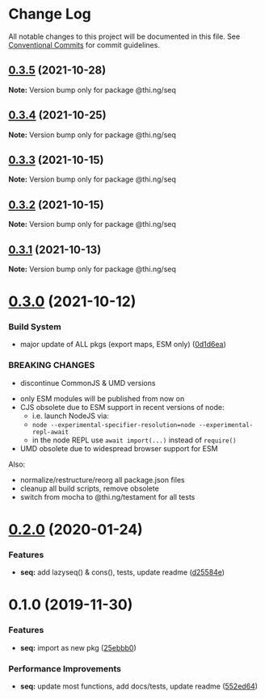 # Change Log

All notable changes to this project will be documented in this file.
See [Conventional Commits](https://conventionalcommits.org) for commit guidelines.

## [0.3.5](https://github.com/thi-ng/umbrella/compare/@thi.ng/seq@0.3.4...@thi.ng/seq@0.3.5) (2021-10-28)

**Note:** Version bump only for package @thi.ng/seq





## [0.3.4](https://github.com/thi-ng/umbrella/compare/@thi.ng/seq@0.3.3...@thi.ng/seq@0.3.4) (2021-10-25)

**Note:** Version bump only for package @thi.ng/seq





## [0.3.3](https://github.com/thi-ng/umbrella/compare/@thi.ng/seq@0.3.2...@thi.ng/seq@0.3.3) (2021-10-15)

**Note:** Version bump only for package @thi.ng/seq





## [0.3.2](https://github.com/thi-ng/umbrella/compare/@thi.ng/seq@0.3.1...@thi.ng/seq@0.3.2) (2021-10-15)

**Note:** Version bump only for package @thi.ng/seq





## [0.3.1](https://github.com/thi-ng/umbrella/compare/@thi.ng/seq@0.3.0...@thi.ng/seq@0.3.1) (2021-10-13)

**Note:** Version bump only for package @thi.ng/seq





# [0.3.0](https://github.com/thi-ng/umbrella/compare/@thi.ng/seq@0.2.43...@thi.ng/seq@0.3.0) (2021-10-12)


### Build System

* major update of ALL pkgs (export maps, ESM only) ([0d1d6ea](https://github.com/thi-ng/umbrella/commit/0d1d6ea9fab2a645d6c5f2bf2591459b939c09b6))


### BREAKING CHANGES

* discontinue CommonJS & UMD versions

- only ESM modules will be published from now on
- CJS obsolete due to ESM support in recent versions of node:
  - i.e. launch NodeJS via:
  - `node --experimental-specifier-resolution=node --experimental-repl-await`
  - in the node REPL use `await import(...)` instead of `require()`
- UMD obsolete due to widespread browser support for ESM

Also:
- normalize/restructure/reorg all package.json files
- cleanup all build scripts, remove obsolete
- switch from mocha to @thi.ng/testament for all tests






#  [0.2.0](https://github.com/thi-ng/umbrella/compare/@thi.ng/seq@0.1.0...@thi.ng/seq@0.2.0) (2020-01-24) 

###  Features 

- **seq:** add lazyseq() & cons(), tests, update readme ([d25584e](https://github.com/thi-ng/umbrella/commit/d25584ed9b9600629d13f8f59217a3777372bb16)) 

#  0.1.0 (2019-11-30) 

###  Features 

- **seq:** import as new pkg ([25ebbb0](https://github.com/thi-ng/umbrella/commit/25ebbb00d8f992beaf4eaa0c855337c5932d6c1c)) 

###  Performance Improvements 

- **seq:** update most functions, add docs/tests, update readme ([552ed64](https://github.com/thi-ng/umbrella/commit/552ed646b5527569777500d0235de8e6d19ec67a))

